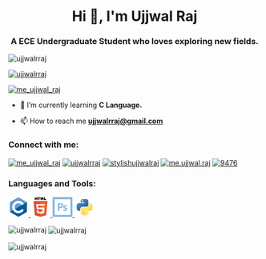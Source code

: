 <h1 align="center">Hi 👋, I'm Ujjwal Raj</h1>
<h3 align="center">A ECE Undergraduate Student who loves exploring new fields.</h3>

<p align="left"> <img src="https://komarev.com/ghpvc/?username=ujjwalrraj&label=Profile%20views&color=0e75b6&style=flat" alt="ujjwalrraj" /> </p>

<p align="left"> <a href="https://github.com/ryo-ma/github-profile-trophy"><img src="https://github-profile-trophy.vercel.app/?username=ujjwalrraj" alt="ujjwalrraj" /></a> </p>

<p align="left"> <a href="https://twitter.com/me_ujjwal_raj" target="blank"><img src="https://img.shields.io/twitter/follow/me_ujjwal_raj?logo=twitter&style=for-the-badge" alt="me_ujjwal_raj" /></a> </p>

- 🌱 I’m currently learning **C Language.**

- 📫 How to reach me **ujjwalrraj@gmail.com**

<h3 align="left">Connect with me:</h3>
<p align="left">
<a href="https://twitter.com/me_ujjwal_raj" target="blank"><img align="center" src="https://raw.githubusercontent.com/rahuldkjain/github-profile-readme-generator/master/src/images/icons/Social/twitter.svg" alt="me_ujjwal_raj" height="30" width="40" /></a>
<a href="https://linkedin.com/in/ujjwalrraj" target="blank"><img align="center" src="https://raw.githubusercontent.com/rahuldkjain/github-profile-readme-generator/master/src/images/icons/Social/linked-in-alt.svg" alt="ujjwalrraj" height="30" width="40" /></a>
<a href="https://fb.com/stylishujjwalraj" target="blank"><img align="center" src="https://raw.githubusercontent.com/rahuldkjain/github-profile-readme-generator/master/src/images/icons/Social/facebook.svg" alt="stylishujjwalraj" height="30" width="40" /></a>
<a href="https://instagram.com/me.ujjwal.raj" target="blank"><img align="center" src="https://raw.githubusercontent.com/rahuldkjain/github-profile-readme-generator/master/src/images/icons/Social/instagram.svg" alt="me.ujjwal.raj" height="30" width="40" /></a>
<a href="https://discord.gg/9476" target="blank"><img align="center" src="https://raw.githubusercontent.com/rahuldkjain/github-profile-readme-generator/master/src/images/icons/Social/discord.svg" alt="9476" height="30" width="40" /></a>
</p>

<h3 align="left">Languages and Tools:</h3>
<p align="left"> <a href="https://www.cprogramming.com/" target="_blank" rel="noreferrer"> <img src="https://raw.githubusercontent.com/devicons/devicon/master/icons/c/c-original.svg" alt="c" width="40" height="40"/> </a> <a href="https://www.w3.org/html/" target="_blank" rel="noreferrer"> <img src="https://raw.githubusercontent.com/devicons/devicon/master/icons/html5/html5-original-wordmark.svg" alt="html5" width="40" height="40"/> </a> <a href="https://www.photoshop.com/en" target="_blank" rel="noreferrer"> <img src="https://raw.githubusercontent.com/devicons/devicon/master/icons/photoshop/photoshop-line.svg" alt="photoshop" width="40" height="40"/> </a> <a href="https://www.python.org" target="_blank" rel="noreferrer"> <img src="https://raw.githubusercontent.com/devicons/devicon/master/icons/python/python-original.svg" alt="python" width="40" height="40"/> </a> </p>

<p><img align="left" src="https://github-readme-stats.vercel.app/api/top-langs?username=ujjwalrraj&show_icons=true&locale=en&layout=compact" alt="ujjwalrraj" /></p>

<p>&nbsp;<img align="center" src="https://github-readme-stats.vercel.app/api?username=ujjwalrraj&show_icons=true&locale=en" alt="ujjwalrraj" /></p>

<p><img align="center" src="https://github-readme-streak-stats.herokuapp.com/?user=ujjwalrraj&" alt="ujjwalrraj" /></p>
